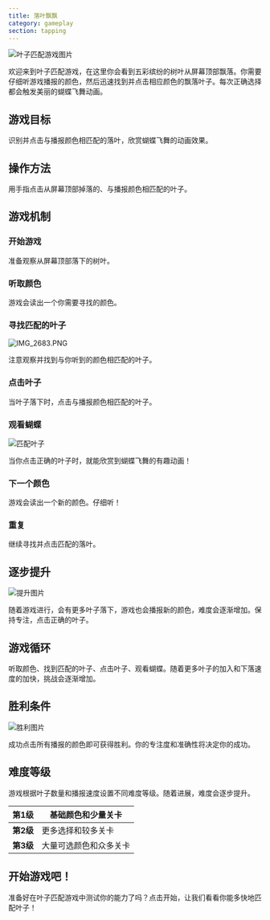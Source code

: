 ```yaml
---
title: 落叶飘飘
category: gameplay
section: tapping
---
```

![叶子匹配游戏图片](https://help.studycat.com/hc/article_attachments/34975872015385)

欢迎来到叶子匹配游戏，在这里你会看到五彩缤纷的树叶从屏幕顶部飘落。你需要仔细听游戏播报的颜色，然后迅速找到并点击相应颜色的飘落叶子。每次正确选择都会触发美丽的蝴蝶飞舞动画。

## 游戏目标

识别并点击与播报颜色相匹配的落叶，欣赏蝴蝶飞舞的动画效果。

## 操作方法

用手指点击从屏幕顶部掉落的、与播报颜色相匹配的叶子。

## 游戏机制

### 开始游戏

准备观察从屏幕顶部落下的树叶。

### 听取颜色

游戏会读出一个你需要寻找的颜色。

### 寻找匹配的叶子

![IMG_2683.PNG](https://help.studycat.com/hc/article_attachments/34823542330905)

注意观察并找到与你听到的颜色相匹配的叶子。

### 点击叶子

当叶子落下时，点击与播报颜色相匹配的叶子。

### 观看蝴蝶

![匹配叶子](https://help.studycat.com/hc/article_attachments/34975872017177)

当你点击正确的叶子时，就能欣赏到蝴蝶飞舞的有趣动画！

### 下一个颜色

游戏会读出一个新的颜色。仔细听！

### 重复

继续寻找并点击匹配的落叶。

## 逐步提升

![提升图片](https://help.studycat.com/hc/article_attachments/34918104076185)

随着游戏进行，会有更多叶子落下，游戏也会播报新的颜色，难度会逐渐增加。保持专注，点击正确的叶子。

## 游戏循环

听取颜色、找到匹配的叶子、点击叶子、观看蝴蝶。随着更多叶子的加入和下落速度的加快，挑战会逐渐增加。

## 胜利条件

![胜利图片](https://help.studycat.com/hc/article_attachments/34918075320217)

成功点击所有播报的颜色即可获得胜利。你的专注度和准确性将决定你的成功。

## 难度等级

游戏根据叶子数量和播报速度设置不同难度等级。随着进展，难度会逐步提升。


| **第1级** | 基础颜色和少量关卡 |
| --- | --- |
| **第2级** | 更多选择和较多关卡 |
| **第3级** | 大量可选颜色和众多关卡 |

## 开始游戏吧！

准备好在叶子匹配游戏中测试你的能力了吗？点击开始，让我们看看你能多快地匹配叶子！